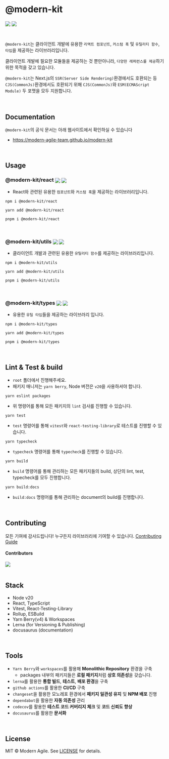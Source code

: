 # @modern-kit

<p>
  <img align="center" src="https://img.shields.io/badge/license-MIT-blue.svg">
  <img align="center" src="https://hits.seeyoufarm.com/api/count/incr/badge.svg?url=https%3A%2F%2Fgithub.com%2FModern-Agile-Team%2Fmodern-kit&count_bg=%2379C83D&title_bg=%23555555&icon=&icon_color=%23E7E7E7&title=hits&edge_flat=false"/>
</p>

<br />

`@modern-kit`는 클라이언트 개발에 유용한 `리액트 컴포넌트`, `커스텀 훅` 및 `유틸리티 함수`, `타입`을 제공하는 라이브러리입니다. 

클라이언트 개발에 필요한 모듈들을 제공하는 것 뿐만아니라, `다양한 레퍼런스를 제공`하기 위한 목적을 갖고 있습니다.

`@modern-kit`는 Next.js의 `SSR(Server Side Rendering)`환경에서도 호환되는 등 `CJS(CommonJs)`환경에서도 호환되기 위해 `CJS(CommonJs)`와 `ESM(ECMAScript Module)` 두 포맷을 모두 지원합니다.

<br />

## Documentation
`@modern-kit`의 공식 문서는 아래 웹사이트에서 확인하실 수 있습니다
- <a href="https://modern-agile-team.github.io/modern-kit" target="_blank">https://modern-agile-team.github.io/modern-kit</a>

<br />

## Usage

### @modern-kit/react <a href="https://www.npmjs.com/package/@modern-kit/react" target="_blank"><img align="center" src="https://img.shields.io/npm/v/@modern-kit/react.svg" /></a> <a href="https://bundlephobia.com/package/@modern-kit/react" target="_blank"><img align="center" src="https://img.shields.io/bundlephobia/minzip/@modern-kit/react/latest"></a>

- React와 관련된 유용한 `컴포넌트`와 `커스텀 훅`을 제공하는 라이브러리입니다.

```shell
npm i @modern-kit/react
```

```shell
yarn add @modern-kit/react
```

```shell
pnpm i @modern-kit/react
```

<br />

### @modern-kit/utils <a href="https://www.npmjs.com/package/@modern-kit/utils" target="_blank"><img align="center" src="https://img.shields.io/npm/v/@modern-kit/utils.svg" /></a> <a href="https://bundlephobia.com/package/@modern-kit/utils" target="_blank"><img align="center" src="https://img.shields.io/bundlephobia/minzip/@modern-kit/utils/latest"></a>

- 클라이언트 개발과 관련된 유용한 `유틸리티 함수`를 제공하는 라이브러리입니다.

```shell
npm i @modern-kit/utils
```

```shell
yarn add @modern-kit/utils
```

```shell
pnpm i @modern-kit/utils
```

<br />

### @modern-kit/types <a href="https://www.npmjs.com/package/@modern-kit/types" target="_blank"><img align="center" src="https://img.shields.io/npm/v/@modern-kit/types.svg" /></a> <a href="https://bundlephobia.com/package/@modern-kit/types" target="_blank"><img align="center" src="https://img.shields.io/bundlephobia/minzip/@modern-kit/types/latest"></a>

- 유용한 `유틸 타입`들을 제공하는 라이브러리 입니다.

```shell
npm i @modern-kit/types
```

```shell
yarn add @modern-kit/types
```

```shell
pnpm i @modern-kit/types
```

<br />

## Lint & Test & build

- `root` 폴더에서 진행해주세요.
- 패키지 매니저는 `yarn berry`, Node 버전은 `v20`을 사용하셔야 합니다.

```shell
yarn eslint packages
```

- 위 명령어를 통해 모든 패키지의 `lint` 검사를 진행할 수 있습니다.

```shell
yarn test
```

- `test` 명령어를 통해 `vitest`와 `react-testing-library`로 테스트를 진행할 수 있습니다.

```shell
yarn typecheck
```

- `typecheck` 명령어를 통해 `typecheck`를 진행할 수 있습니다.

```shell
yarn build
```

- `build` 명령어를 통해 관리하는 모든 패키지들의 build, 상단의 lint, test, typecheck를 모두 진행합니다.

```shell
yarn build:docs
```

- `build:docs` 명령어를 통해 관리하는 document의 build를 진행합니다.

<br />

## Contributing
모든 기여에 감사드립니다! 누구든지 라이브러리에 기여할 수 있습니다.
[Contributing Guide](./.github/CONTRIBUTING.md)

#### Contributors
<a href="https://github.com/modern-agile-team/modern-kit/graphs/contributors">
  <img src="https://contrib.rocks/image?repo=Modern-Agile-Team/modern-kit">
</a>

<br />
<br />

## Stack
- Node v20
- React, TypeScript
- Vitest, React-Testing-Library
- Rollup, ESBuild
- Yarn Berry(v4) & Workspaces
- Lerna (for Versioning & Publishing)
- docusaurus (documentation)

<br />

## Tools

- `Yarn Berry`와 `workspaces`를 활용해 **Monolithic Repository** 환경을 구축
  - packages 내부의 패키지들은 **로컬 패키지**처럼 **상호 의존성**을 갖습니다.
- `lerna`를 활용한 **통합 빌드**, **테스트**, **배포 환경**을 구축
- `github actions`를 활용한 **CI/CD** 구축
- `changeset`을 활용한 모노레포 환경에서 **패키지 일관성 유지** 및 **NPM 배포** 진행
- `dependabot`을 활용한 **자동 의존성** 관리
- `codecov`를 활용한 **테스트 코드 커버리지 체크** 및 **코드 신뢰도 향상**
- `docusaurus`를 활용한 **문서화**

<br />

## License
MIT © Modern Agile. See [LICENSE](./LICENSE) for details.

<br />